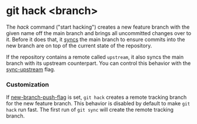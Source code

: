 # git hack &lt;branch&gt;

The _hack_ command ("start hacking") creates a new feature branch with the given
name off the main branch and brings all uncommitted changes over to it. Before
it does that, it [syncs](sync.md) the main branch to ensure commits into the new
branch are on top of the current state of the repository.

If the repository contains a remote called `upstream`, it also syncs the main
branch with its upstream counterpart. You can control this behavior with the
[sync-upstream](../configurations/sync-upstream.md) flag.

### Customization

If [new-branch-push-flag](.new-branch-push-flag.md) is set, `git hack` creates a
remote tracking branch for the new feature branch. This behavior is disabled by
default to make `git hack` run fast. The first run of `git sync` will create the
remote tracking branch.
